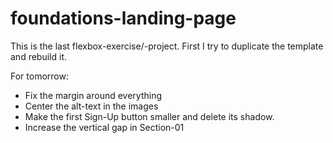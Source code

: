 # foundations-landing-page

This is the last flexbox-exercise/-project. First I try to duplicate the template and rebuild it.

For tomorrow:

- Fix the margin around everything
- Center the alt-text in the images
- Make the first Sign-Up button smaller and delete its shadow.
- Increase the vertical gap in Section-01
